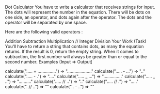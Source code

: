 Dot Calculator You have to write a calculator that receives strings for input. The dots will represent the number in the equation. There will be dots on one side, an operator, and dots again after the operator. The dots and the operator will be separated by one space.

Here are the following valid operators :

Addition
Subtraction
Multiplication // Integer Division Your Work (Task) You'll have to return a string that contains dots, as many the equation returns. If the result is 0, return the empty string. When it comes to subtraction, the first number will always be greater than or equal to the second number.
Examples (Input => Output)

calculate("..... + ...............") => "...................."
calculate("..... - ...") => ".."
calculate("..... - .") => "...."
calculate("..... _ ...") => "..............."
calculate("..... _ ..") => ".........."
calculate("..... // ..") => ".."
calculate("..... // .") => "....."
calculate(". // ..") => ""
calculate(".. - ..") => ""

